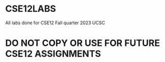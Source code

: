 # CSE12LABS
All labs done for CSE12 Fall quarter 2023 UCSC
# DO NOT COPY OR USE FOR FUTURE CSE12 ASSIGNMENTS
